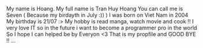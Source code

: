 My name is Hoang. My full name is Tran Huy Hoang
You can call me is Seven ( Because my birdayth in July :)) )
I was born on Viet Nam in 2004
My birthday is 21/07 :>
My hobby is read manga, watch movie and cook !!
I very love IT so in the future i want to become a programmer pro in the world 
So I hope I can helped be by Everyon <3 
That is my propfile and GOOD BYE !! ...
